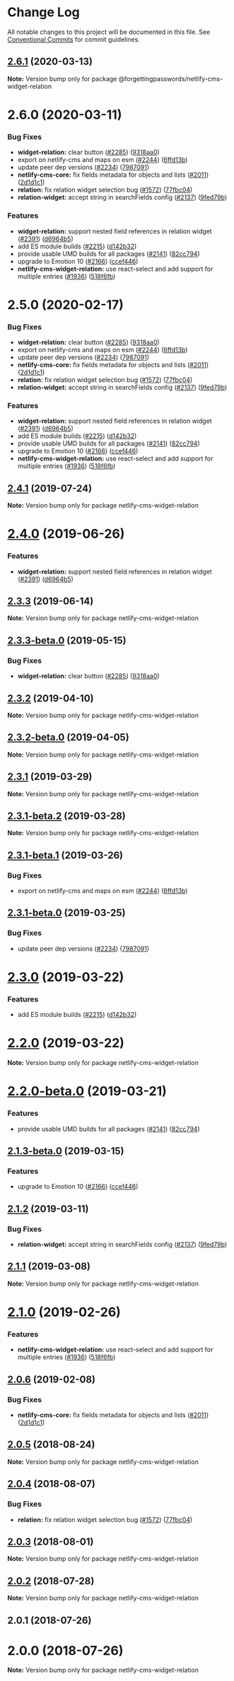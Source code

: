 # Change Log

All notable changes to this project will be documented in this file.
See [Conventional Commits](https://conventionalcommits.org) for commit guidelines.

## [2.6.1](https://github.com/netlify/netlify-cms/tree/master/packages/netlify-cms-widget-relation/compare/@forgettingpasswords/netlify-cms-widget-relation@2.6.0...@forgettingpasswords/netlify-cms-widget-relation@2.6.1) (2020-03-13)

**Note:** Version bump only for package @forgettingpasswords/netlify-cms-widget-relation





# 2.6.0 (2020-03-11)


### Bug Fixes

* **widget-relation:** clear button ([#2285](https://github.com/netlify/netlify-cms/tree/master/packages/netlify-cms-widget-relation/issues/2285)) ([9318aa0](https://github.com/netlify/netlify-cms/tree/master/packages/netlify-cms-widget-relation/commit/9318aa0))
* export on netlify-cms and maps on esm ([#2244](https://github.com/netlify/netlify-cms/tree/master/packages/netlify-cms-widget-relation/issues/2244)) ([6ffd13b](https://github.com/netlify/netlify-cms/tree/master/packages/netlify-cms-widget-relation/commit/6ffd13b))
* update peer dep versions ([#2234](https://github.com/netlify/netlify-cms/tree/master/packages/netlify-cms-widget-relation/issues/2234)) ([7987091](https://github.com/netlify/netlify-cms/tree/master/packages/netlify-cms-widget-relation/commit/7987091))
* **netlify-cms-core:** fix fields metadata for objects and lists ([#2011](https://github.com/netlify/netlify-cms/tree/master/packages/netlify-cms-widget-relation/issues/2011)) ([2d1d1c1](https://github.com/netlify/netlify-cms/tree/master/packages/netlify-cms-widget-relation/commit/2d1d1c1))
* **relation:** fix relation widget selection bug ([#1572](https://github.com/netlify/netlify-cms/tree/master/packages/netlify-cms-widget-relation/issues/1572)) ([77fbc04](https://github.com/netlify/netlify-cms/tree/master/packages/netlify-cms-widget-relation/commit/77fbc04))
* **relation-widget:** accept string in searchFields config ([#2137](https://github.com/netlify/netlify-cms/tree/master/packages/netlify-cms-widget-relation/issues/2137)) ([9fed79b](https://github.com/netlify/netlify-cms/tree/master/packages/netlify-cms-widget-relation/commit/9fed79b))


### Features

* **widget-relation:** support nested field references in relation widget ([#2391](https://github.com/netlify/netlify-cms/tree/master/packages/netlify-cms-widget-relation/issues/2391)) ([d6964b5](https://github.com/netlify/netlify-cms/tree/master/packages/netlify-cms-widget-relation/commit/d6964b5))
* add ES module builds ([#2215](https://github.com/netlify/netlify-cms/tree/master/packages/netlify-cms-widget-relation/issues/2215)) ([d142b32](https://github.com/netlify/netlify-cms/tree/master/packages/netlify-cms-widget-relation/commit/d142b32))
* provide usable UMD builds for all packages ([#2141](https://github.com/netlify/netlify-cms/tree/master/packages/netlify-cms-widget-relation/issues/2141)) ([82cc794](https://github.com/netlify/netlify-cms/tree/master/packages/netlify-cms-widget-relation/commit/82cc794))
* upgrade to Emotion 10 ([#2166](https://github.com/netlify/netlify-cms/tree/master/packages/netlify-cms-widget-relation/issues/2166)) ([ccef446](https://github.com/netlify/netlify-cms/tree/master/packages/netlify-cms-widget-relation/commit/ccef446))
* **netlify-cms-widget-relation:** use react-select and add support for multiple entries ([#1936](https://github.com/netlify/netlify-cms/tree/master/packages/netlify-cms-widget-relation/issues/1936)) ([518f6fb](https://github.com/netlify/netlify-cms/tree/master/packages/netlify-cms-widget-relation/commit/518f6fb))





# 2.5.0 (2020-02-17)


### Bug Fixes

* **widget-relation:** clear button ([#2285](https://github.com/netlify/netlify-cms/tree/master/packages/netlify-cms-widget-relation/issues/2285)) ([9318aa0](https://github.com/netlify/netlify-cms/tree/master/packages/netlify-cms-widget-relation/commit/9318aa0))
* export on netlify-cms and maps on esm ([#2244](https://github.com/netlify/netlify-cms/tree/master/packages/netlify-cms-widget-relation/issues/2244)) ([6ffd13b](https://github.com/netlify/netlify-cms/tree/master/packages/netlify-cms-widget-relation/commit/6ffd13b))
* update peer dep versions ([#2234](https://github.com/netlify/netlify-cms/tree/master/packages/netlify-cms-widget-relation/issues/2234)) ([7987091](https://github.com/netlify/netlify-cms/tree/master/packages/netlify-cms-widget-relation/commit/7987091))
* **netlify-cms-core:** fix fields metadata for objects and lists ([#2011](https://github.com/netlify/netlify-cms/tree/master/packages/netlify-cms-widget-relation/issues/2011)) ([2d1d1c1](https://github.com/netlify/netlify-cms/tree/master/packages/netlify-cms-widget-relation/commit/2d1d1c1))
* **relation:** fix relation widget selection bug ([#1572](https://github.com/netlify/netlify-cms/tree/master/packages/netlify-cms-widget-relation/issues/1572)) ([77fbc04](https://github.com/netlify/netlify-cms/tree/master/packages/netlify-cms-widget-relation/commit/77fbc04))
* **relation-widget:** accept string in searchFields config ([#2137](https://github.com/netlify/netlify-cms/tree/master/packages/netlify-cms-widget-relation/issues/2137)) ([9fed79b](https://github.com/netlify/netlify-cms/tree/master/packages/netlify-cms-widget-relation/commit/9fed79b))


### Features

* **widget-relation:** support nested field references in relation widget ([#2391](https://github.com/netlify/netlify-cms/tree/master/packages/netlify-cms-widget-relation/issues/2391)) ([d6964b5](https://github.com/netlify/netlify-cms/tree/master/packages/netlify-cms-widget-relation/commit/d6964b5))
* add ES module builds ([#2215](https://github.com/netlify/netlify-cms/tree/master/packages/netlify-cms-widget-relation/issues/2215)) ([d142b32](https://github.com/netlify/netlify-cms/tree/master/packages/netlify-cms-widget-relation/commit/d142b32))
* provide usable UMD builds for all packages ([#2141](https://github.com/netlify/netlify-cms/tree/master/packages/netlify-cms-widget-relation/issues/2141)) ([82cc794](https://github.com/netlify/netlify-cms/tree/master/packages/netlify-cms-widget-relation/commit/82cc794))
* upgrade to Emotion 10 ([#2166](https://github.com/netlify/netlify-cms/tree/master/packages/netlify-cms-widget-relation/issues/2166)) ([ccef446](https://github.com/netlify/netlify-cms/tree/master/packages/netlify-cms-widget-relation/commit/ccef446))
* **netlify-cms-widget-relation:** use react-select and add support for multiple entries ([#1936](https://github.com/netlify/netlify-cms/tree/master/packages/netlify-cms-widget-relation/issues/1936)) ([518f6fb](https://github.com/netlify/netlify-cms/tree/master/packages/netlify-cms-widget-relation/commit/518f6fb))





## [2.4.1](https://github.com/netlify/netlify-cms/tree/master/packages/netlify-cms-widget-relation/compare/netlify-cms-widget-relation@2.4.0...netlify-cms-widget-relation@2.4.1) (2019-07-24)

**Note:** Version bump only for package netlify-cms-widget-relation





# [2.4.0](https://github.com/netlify/netlify-cms/tree/master/packages/netlify-cms-widget-relation/compare/netlify-cms-widget-relation@2.3.3...netlify-cms-widget-relation@2.4.0) (2019-06-26)


### Features

* **widget-relation:** support nested field references in relation widget ([#2391](https://github.com/netlify/netlify-cms/tree/master/packages/netlify-cms-widget-relation/issues/2391)) ([d6964b5](https://github.com/netlify/netlify-cms/tree/master/packages/netlify-cms-widget-relation/commit/d6964b5))





## [2.3.3](https://github.com/netlify/netlify-cms/tree/master/packages/netlify-cms-widget-relation/compare/netlify-cms-widget-relation@2.3.3-beta.0...netlify-cms-widget-relation@2.3.3) (2019-06-14)

**Note:** Version bump only for package netlify-cms-widget-relation





## [2.3.3-beta.0](https://github.com/netlify/netlify-cms/tree/master/packages/netlify-cms-widget-relation/compare/netlify-cms-widget-relation@2.3.2...netlify-cms-widget-relation@2.3.3-beta.0) (2019-05-15)


### Bug Fixes

* **widget-relation:** clear button ([#2285](https://github.com/netlify/netlify-cms/tree/master/packages/netlify-cms-widget-relation/issues/2285)) ([9318aa0](https://github.com/netlify/netlify-cms/tree/master/packages/netlify-cms-widget-relation/commit/9318aa0))





## [2.3.2](https://github.com/netlify/netlify-cms/tree/master/packages/netlify-cms-widget-relation/compare/netlify-cms-widget-relation@2.3.2-beta.0...netlify-cms-widget-relation@2.3.2) (2019-04-10)

**Note:** Version bump only for package netlify-cms-widget-relation





## [2.3.2-beta.0](https://github.com/netlify/netlify-cms/tree/master/packages/netlify-cms-widget-relation/compare/netlify-cms-widget-relation@2.3.1...netlify-cms-widget-relation@2.3.2-beta.0) (2019-04-05)

**Note:** Version bump only for package netlify-cms-widget-relation





## [2.3.1](https://github.com/netlify/netlify-cms/tree/master/packages/netlify-cms-widget-relation/compare/netlify-cms-widget-relation@2.3.1-beta.2...netlify-cms-widget-relation@2.3.1) (2019-03-29)

**Note:** Version bump only for package netlify-cms-widget-relation





## [2.3.1-beta.2](https://github.com/netlify/netlify-cms/tree/master/packages/netlify-cms-widget-relation/compare/netlify-cms-widget-relation@2.3.1-beta.1...netlify-cms-widget-relation@2.3.1-beta.2) (2019-03-28)

**Note:** Version bump only for package netlify-cms-widget-relation





## [2.3.1-beta.1](https://github.com/netlify/netlify-cms/tree/master/packages/netlify-cms-widget-relation/compare/netlify-cms-widget-relation@2.3.1-beta.0...netlify-cms-widget-relation@2.3.1-beta.1) (2019-03-26)


### Bug Fixes

* export on netlify-cms and maps on esm ([#2244](https://github.com/netlify/netlify-cms/tree/master/packages/netlify-cms-widget-relation/issues/2244)) ([6ffd13b](https://github.com/netlify/netlify-cms/tree/master/packages/netlify-cms-widget-relation/commit/6ffd13b))





## [2.3.1-beta.0](https://github.com/netlify/netlify-cms/tree/master/packages/netlify-cms-widget-relation/compare/netlify-cms-widget-relation@2.3.0...netlify-cms-widget-relation@2.3.1-beta.0) (2019-03-25)


### Bug Fixes

* update peer dep versions ([#2234](https://github.com/netlify/netlify-cms/tree/master/packages/netlify-cms-widget-relation/issues/2234)) ([7987091](https://github.com/netlify/netlify-cms/tree/master/packages/netlify-cms-widget-relation/commit/7987091))





# [2.3.0](https://github.com/netlify/netlify-cms/tree/master/packages/netlify-cms-widget-relation/compare/netlify-cms-widget-relation@2.2.0...netlify-cms-widget-relation@2.3.0) (2019-03-22)


### Features

* add ES module builds ([#2215](https://github.com/netlify/netlify-cms/tree/master/packages/netlify-cms-widget-relation/issues/2215)) ([d142b32](https://github.com/netlify/netlify-cms/tree/master/packages/netlify-cms-widget-relation/commit/d142b32))





# [2.2.0](https://github.com/netlify/netlify-cms/tree/master/packages/netlify-cms-widget-relation/compare/netlify-cms-widget-relation@2.2.0-beta.0...netlify-cms-widget-relation@2.2.0) (2019-03-22)

**Note:** Version bump only for package netlify-cms-widget-relation





# [2.2.0-beta.0](https://github.com/netlify/netlify-cms/tree/master/packages/netlify-cms-widget-relation/compare/netlify-cms-widget-relation@2.1.3-beta.0...netlify-cms-widget-relation@2.2.0-beta.0) (2019-03-21)


### Features

* provide usable UMD builds for all packages ([#2141](https://github.com/netlify/netlify-cms/tree/master/packages/netlify-cms-widget-relation/issues/2141)) ([82cc794](https://github.com/netlify/netlify-cms/tree/master/packages/netlify-cms-widget-relation/commit/82cc794))





## [2.1.3-beta.0](https://github.com/netlify/netlify-cms/tree/master/packages/netlify-cms-widget-relation/compare/netlify-cms-widget-relation@2.1.2...netlify-cms-widget-relation@2.1.3-beta.0) (2019-03-15)


### Features

* upgrade to Emotion 10 ([#2166](https://github.com/netlify/netlify-cms/tree/master/packages/netlify-cms-widget-relation/issues/2166)) ([ccef446](https://github.com/netlify/netlify-cms/tree/master/packages/netlify-cms-widget-relation/commit/ccef446))





## [2.1.2](https://github.com/netlify/netlify-cms/tree/master/packages/netlify-cms-widget-relation/compare/netlify-cms-widget-relation@2.1.1...netlify-cms-widget-relation@2.1.2) (2019-03-11)


### Bug Fixes

* **relation-widget:** accept string in searchFields config ([#2137](https://github.com/netlify/netlify-cms/tree/master/packages/netlify-cms-widget-relation/issues/2137)) ([9fed79b](https://github.com/netlify/netlify-cms/tree/master/packages/netlify-cms-widget-relation/commit/9fed79b))





## [2.1.1](https://github.com/netlify/netlify-cms/tree/master/packages/netlify-cms-widget-relation/compare/netlify-cms-widget-relation@2.1.0...netlify-cms-widget-relation@2.1.1) (2019-03-08)

**Note:** Version bump only for package netlify-cms-widget-relation





# [2.1.0](https://github.com/netlify/netlify-cms/tree/master/packages/netlify-cms-widget-relation/compare/netlify-cms-widget-relation@2.0.6...netlify-cms-widget-relation@2.1.0) (2019-02-26)


### Features

* **netlify-cms-widget-relation:** use react-select and add support for multiple entries ([#1936](https://github.com/netlify/netlify-cms/tree/master/packages/netlify-cms-widget-relation/issues/1936)) ([518f6fb](https://github.com/netlify/netlify-cms/tree/master/packages/netlify-cms-widget-relation/commit/518f6fb))





## [2.0.6](https://github.com/netlify/netlify-cms/tree/master/packages/netlify-cms-widget-relation/compare/netlify-cms-widget-relation@2.0.5...netlify-cms-widget-relation@2.0.6) (2019-02-08)


### Bug Fixes

* **netlify-cms-core:** fix fields metadata for objects and lists ([#2011](https://github.com/netlify/netlify-cms/tree/master/packages/netlify-cms-widget-relation/issues/2011)) ([2d1d1c1](https://github.com/netlify/netlify-cms/tree/master/packages/netlify-cms-widget-relation/commit/2d1d1c1))





<a name="2.0.5"></a>
## [2.0.5](https://github.com/netlify/netlify-cms/tree/master/packages/netlify-cms-widget-relation/compare/netlify-cms-widget-relation@2.0.4...netlify-cms-widget-relation@2.0.5) (2018-08-24)




**Note:** Version bump only for package netlify-cms-widget-relation

<a name="2.0.4"></a>
## [2.0.4](https://github.com/netlify/netlify-cms/tree/master/packages/netlify-cms-widget-relation/compare/netlify-cms-widget-relation@2.0.3...netlify-cms-widget-relation@2.0.4) (2018-08-07)


### Bug Fixes

* **relation:** fix relation widget selection bug ([#1572](https://github.com/netlify/netlify-cms/tree/master/packages/netlify-cms-widget-relation/issues/1572)) ([77fbc04](https://github.com/netlify/netlify-cms/tree/master/packages/netlify-cms-widget-relation/commit/77fbc04))




<a name="2.0.3"></a>
## [2.0.3](https://github.com/netlify/netlify-cms/tree/master/packages/netlify-cms-widget-relation/compare/netlify-cms-widget-relation@2.0.2...netlify-cms-widget-relation@2.0.3) (2018-08-01)




**Note:** Version bump only for package netlify-cms-widget-relation

<a name="2.0.2"></a>
## [2.0.2](https://github.com/netlify/netlify-cms/tree/master/packages/netlify-cms-widget-relation/compare/netlify-cms-widget-relation@2.0.1...netlify-cms-widget-relation@2.0.2) (2018-07-28)




**Note:** Version bump only for package netlify-cms-widget-relation

<a name="2.0.1"></a>
## 2.0.1 (2018-07-26)



<a name="2.0.0"></a>
# 2.0.0 (2018-07-26)




**Note:** Version bump only for package netlify-cms-widget-relation
